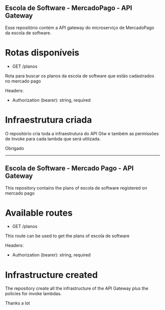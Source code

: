 ## Escola de Software - MercadoPago - API Gateway

Esse repositório contém a API gateway do microserviço de MercadoPago da escola de software.

# Rotas disponíveis

- GET /planos

Rota para buscar os planos da escola de software que estão cadastrados no mercado pago

Headers:
- Authorization (bearer): string, required

# Infraestrutura criada

O repositório cria toda a infraestrutura do API Gtw e também as permissões de Invoke para cada lambda que será utilizada.

Obrigado

<hr/>

## Escola de Software - Mercado Pago - API Gateway

This repository contains the plans of escola de software registered on mercado pago

# Available routes

- GET /planos

This route can be used to get the plans of escola de software

Headers:
- Authorization (bearer): string, required

# Infrastructure created

The repository create all the infrastructure of the API Gateway plus the policies for invoke lambdas.

Thanks a lot